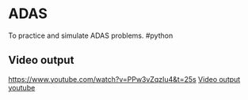 # ADAS
To practice and  simulate ADAS problems. #python
## Video output
https://www.youtube.com/watch?v=PPw3vZqzIu4&t=25s
[Video output youtube](https://www.youtube.com/watch?v=PPw3vZqzIu4&t=25s "Video Link")
